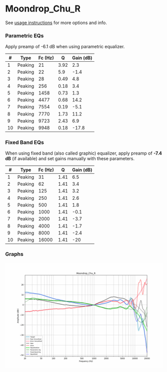 # Moondrop_Chu_R
See [usage instructions](https://github.com/jaakkopasanen/AutoEq#usage) for more options and info.

### Parametric EQs
Apply preamp of -6.1 dB when using parametric equalizer.

|   # | Type    |   Fc (Hz) |    Q |   Gain (dB) |
|-----|---------|-----------|------|-------------|
|   1 | Peaking |        21 | 3.92 |         2.3 |
|   2 | Peaking |        22 | 5.9  |        -1.4 |
|   3 | Peaking |        28 | 0.49 |         4.8 |
|   4 | Peaking |       256 | 0.18 |         3.4 |
|   5 | Peaking |      1458 | 0.73 |         1.3 |
|   6 | Peaking |      4477 | 0.68 |        14.2 |
|   7 | Peaking |      7554 | 0.19 |        -5.1 |
|   8 | Peaking |      7770 | 1.73 |        11.2 |
|   9 | Peaking |      9723 | 2.43 |         6.9 |
|  10 | Peaking |      9948 | 0.18 |       -17.8 |

### Fixed Band EQs
When using fixed band (also called graphic) equalizer, apply preamp of **-7.4 dB** (if available) and set gains manually with these parameters.

|   # | Type    |   Fc (Hz) |    Q |   Gain (dB) |
|-----|---------|-----------|------|-------------|
|   1 | Peaking |        31 | 1.41 |         6.5 |
|   2 | Peaking |        62 | 1.41 |         3.4 |
|   3 | Peaking |       125 | 1.41 |         3.2 |
|   4 | Peaking |       250 | 1.41 |         2.6 |
|   5 | Peaking |       500 | 1.41 |         1.8 |
|   6 | Peaking |      1000 | 1.41 |        -0.1 |
|   7 | Peaking |      2000 | 1.41 |        -3.7 |
|   8 | Peaking |      4000 | 1.41 |        -1.7 |
|   9 | Peaking |      8000 | 1.41 |        -2.4 |
|  10 | Peaking |     16000 | 1.41 |       -20   |

### Graphs
![](./Moondrop_Chu_R.png)
